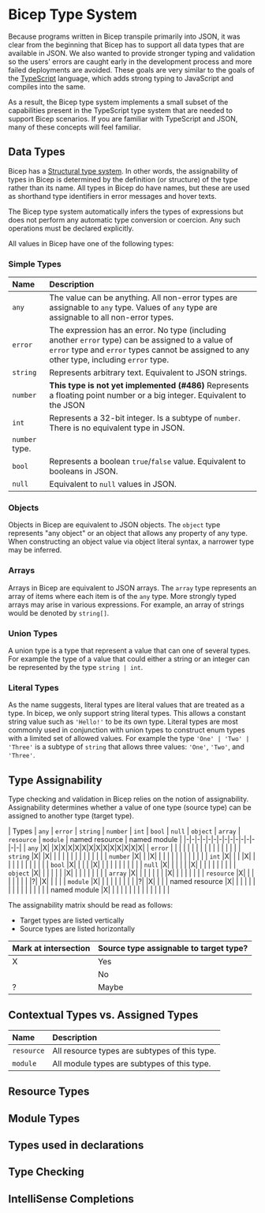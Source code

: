
# Bicep Type System
Because programs written in Bicep transpile primarily into JSON, it was clear from the beginning that Bicep has to support all data types that are available in JSON. We also wanted to provide stronger typing and validation so the users' errors are caught early in the development process and more failed deployments are avoided. These goals are very similar to the goals of the [TypeScript](https://www.typescriptlang.org/) language, which adds strong typing to JavaScript and compiles into the same.

As a result, the Bicep type system implements a small subset of the capabilities present in the TypeScript type system that are needed to support Bicep scenarios. If you are familiar with TypeScript and JSON, many of these concepts will feel familiar.

## Data Types
Bicep has a [Structural type system](https://en.wikipedia.org/wiki/Structural_type_system). In other words, the assignability of types in Bicep is determined by the definition (or structure) of the type rather than its name. All types in Bicep do have names, but these are used as shorthand type identifiers in error messages and hover texts.

The Bicep type system automatically infers the types of expressions but does not perform any automatic type conversion or coercion. Any such operations must be declared explicitly.

All values in Bicep have one of the following types:

### Simple Types
| Name | Description |
|:-|:-|
| `any` | The value can be anything. All non-error types are assignable to `any` type. Values of `any` type are assignable to all non-error types. |
| `error` | The expression has an error. No type (including another `error` type) can be assigned to a value of `error` type and `error` types cannot be assigned to any other type, including `error` type. |
| `string` | Represents arbitrary text. Equivalent to JSON strings. |
| `number` | **This type is not yet implemented (#486)** Represents a floating point number or a big integer. Equivalent to the JSON 
| `int` | Represents a 32-bit integer. Is a subtype of `number`. There is no equivalent type in JSON. |
`number` type. |
| `bool` | Represents a boolean `true`/`false` value. Equivalent to booleans in JSON. |
| `null` | Equivalent to `null` values in JSON. |

### Objects
Objects in Bicep are equivalent to JSON objects. The `object` type represents "any object" or an object that allows any property of any type. When constructing an object value via object literal syntax, a narrower type may be inferred. 

### Arrays
Arrays in Bicep are equivalent to JSON arrays. The `array` type represents an array of items where each item is of the `any` type. More strongly typed arrays may arise in various expressions. For example, an array of strings would be denoted by `string[]`.

### Union Types
A union type is a type that represent a value that can one of several types. For example the type of a value that could either a string or an integer can be represented by the type `string | int`.

### Literal Types
As the name suggests, literal types are literal values that are treated as a type. In bicep, we only support string literal types. This allows a constant string value such as `'Hello!'` to be its own type. Literal types are most commonly used in conjunction with union types to construct enum types with a limited set of allowed values. For example the type `'One' | 'Two' | 'Three'` is a subtype of `string` that allows three values: `'One'`, `'Two'`, and `'Three'`.

## Type Assignability
Type checking and validation in Bicep relies on the notion of assignability. Assignability determines whether a value of one type (source type) can be assigned to another type (target type).



| Types | `any` | `error` | `string` | `number` | `int` | `bool` | `null` | `object` | `array` | `resource` | `module` | named resource | named module |
|-|-|-|-|-|-|-|-|-|-|-|-|-|-|-|
| `any`          |X| |X|X|X|X|X|X|X|X|X|X|X|X|X|
| `error`        | | | | | | | | | | | | | | | |
| `string`       |X| |X| | | | | | | | | | | | |
| `number`       |X| | |X| | | | | | | | | | | |
| `int`          |X| | | |X| | | | | | | | | | |
| `bool`         |X| | | | |X| | | | | | | | | |
| `null`         |X| | | | | |X| | | | | | | | |
| `object`       |X| | | | | | |X| | | | | | | |
| `array`        |X| | | | | | | |X| | | | | | |
| `resource`     |X| | | | | | | | |?| |X| | | |
| `module`       |X| | | | | | | | | |?| |X| | |
| named resource |X| | | | | | | | | | | | | | |
| named module   |X| | | | | | | | | | | | | | |

The assignability matrix should be read as follows:
- Target types are listed vertically
- Source types are listed horizontally

| Mark at intersection | Source type assignable to target type? |
|:-|:-|
| X | Yes |
|   | No |
| ? | Maybe |

## Contextual Types vs. Assigned Types


| Name | Description |
|:-|:-|
| `resource` | All resource types are subtypes of this type. |
| `module` | All module types are subtypes of this type. |




## Resource Types

## Module Types

## Types used in declarations


## Type Checking


## IntelliSense Completions




